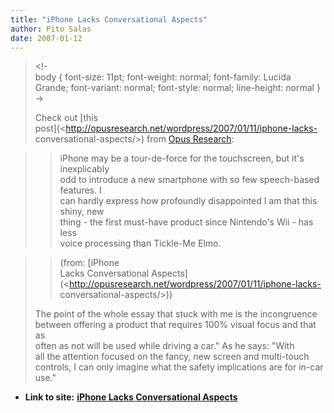 ```yaml
---
title: "iPhone Lacks Conversational Aspects"
author: Pito Salas
date: 2007-01-12
---
```



>
> <!-  
>  body { font-size: 11pt; font-weight: normal; font-family: Lucida Grande;
> font-variant: normal; font-style: normal; line-height: normal }  
>  ->
>
> Check out [this  
>  post](<http://opusresearch.net/wordpress/2007/01/11/iphone-lacks-
> conversational-aspects/>) from [Opus
> Research](<http://opusresearch.net/wordpress>):
>

>> iPhone may be a tour-de-force for the touchscreen, but it's inexplicably  
>  odd to introduce a new smartphone with so few speech-based features. I  
>  can hardly express how profoundly disappointed I am that this shiny, new  
>  thing - the first must-have product since Nintendo's Wii - has less  
>  voice processing than Tickle-Me Elmo.
>>

>> (from: [iPhone  
>  Lacks Conversational
> Aspects](<http://opusresearch.net/wordpress/2007/01/11/iphone-lacks-
> conversational-aspects/>))
>
> The point of the whole essay that stuck with me is the incongruence  
>  between offering a product that requires 100% visual focus and that as  
>  often as not will be used while driving a car." As he says: "With  
>  all the attention focused on the fancy, new screen and multi-touch  
>  controls, I can only imagine what the safety implications are for in-car  
>  use."


* **Link to site:** **[iPhone Lacks Conversational Aspects](None)**
